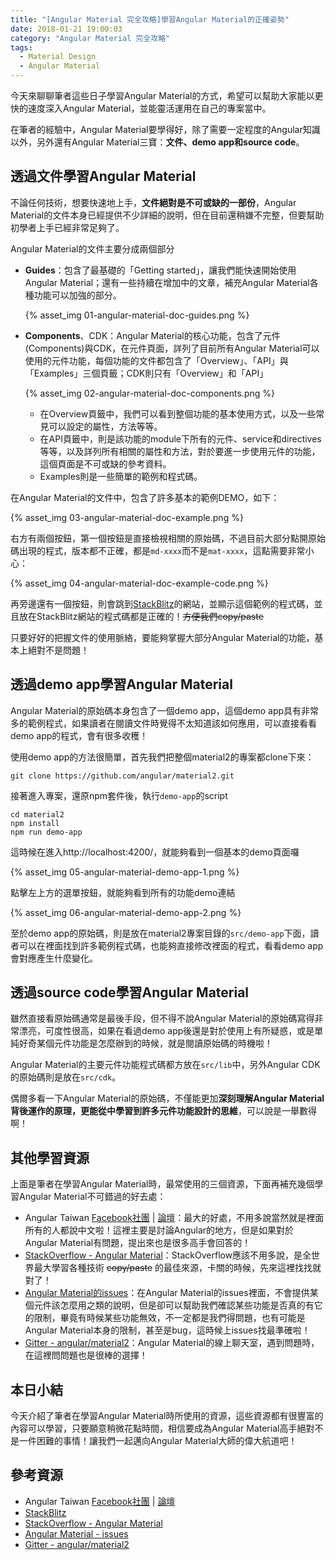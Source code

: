 ```yaml
---
title: "[Angular Material 完全攻略]學習Angular Material的正確姿勢"
date: 2018-01-21 19:00:03
category: "Angular Material 完全攻略"
tags:
  - Material Design
  - Angular Material
---
```


今天來聊聊筆者這些日子學習Angular Material的方式，希望可以幫助大家能以更快的速度深入Angular Material，並能靈活運用在自己的專案當中。

在筆者的經驗中，Angular Material要學得好，除了需要一定程度的Angular知識以外，另外還有Angular Material三寶：**文件、demo app和source code**。

<!-- more -->

## 透過文件學習Angular Material

不論任何技術，想要快速地上手，**文件絕對是不可或缺的一部份**，Angular Material的文件本身已經提供不少詳細的說明，但在目前還稍嫌不完整，但要幫助初學者上手已經非常足夠了。

Angular Material的文件主要分成兩個部分

-   **Guides**：包含了最基礎的「Getting started」，讓我們能快速開始使用Angular Material；還有一些持續在增加中的文章，補充Angular Material各種功能可以加強的部分。

    {% asset_img 01-angular-material-doc-guides.png %}

-   **Components**、CDK：Angular Material的核心功能，包含了元件(Components)與CDK，在元件頁面，詳列了目前所有Angular Material可以使用的元件功能，每個功能的文件都包含了「Overview」、「API」與「Examples」三個頁籤；CDK則只有「Overview」和「API」

    {% asset_img 02-angular-material-doc-components.png %}

    -   在Overview頁籤中，我們可以看到整個功能的基本使用方式，以及一些常見可以設定的屬性，方法等等。
    -   在API頁籤中，則是該功能的module下所有的元件、service和directives等等，以及詳列所有相關的屬性和方法，對於要進一步使用元件的功能，這個頁面是不可或缺的參考資料。
    -   Examples則是一些簡單的範例和程式碼。

在Angular Material的文件中，包含了許多基本的範例DEMO，如下：

{% asset_img 03-angular-material-doc-example.png %}

右方有兩個按鈕，第一個按鈕是直接檢視相關的原始碼，不過目前大部分點開原始碼出現的程式，版本都不正確，都是`md-xxxx`而不是`mat-xxxx`，這點需要非常小心：

{% asset_img 04-angular-material-doc-example-code.png %}

再旁邊還有一個按鈕，則會跳到[StackBlitz](https://stackblitz.com/)的網站，並顯示這個範例的程式碼，並且放在StackBlitz網站的程式碼都是正確的！~~方便我們copy/paste~~

只要好好的把握文件的使用脈絡，要能夠掌握大部分Angular Material的功能，基本上絕對不是問題！

## 透過demo app學習Angular Material

Angular Material的原始碼本身包含了一個demo app，這個demo app具有非常多的範例程式，如果讀者在閱讀文件時覺得不太知道該如何應用，可以直接看看demo app的程式，會有很多收穫！

使用demo app的方法很簡單，首先我們把整個material2的專案都clone下來：

```shell
git clone https://github.com/angular/material2.git
```

接著進入專案，還原npm套件後，執行`demo-app`的script

```shell
cd material2
npm install
npm run demo-app
```

這時候在進入http://localhost:4200/，就能夠看到一個基本的demo頁面囉

{% asset_img 05-angular-material-demo-app-1.png %}

點擊左上方的選單按鈕，就能夠看到所有的功能demo連結

{% asset_img 06-angular-material-demo-app-2.png %}

至於demo app的原始碼，則是放在material2專案目錄的`src/demo-app`下面，讀者可以在裡面找到許多範例程式碼，也能夠直接修改裡面的程式，看看demo app會對應產生什麼變化。

## 透過source code學習Angular Material

雖然直接看原始碼通常是最後手段，但不得不說Angular Material的原始碼寫得非常漂亮，可度性很高，如果在看過demo app後還是對於使用上有所疑惑，或是單純好奇某個元件功能是怎麼辦到的時候，就是閱讀原始碼的時機啦！

Angular Material的主要元件功能程式碼都方放在`src/lib`中，另外Angular CDK的原始碼則是放在`src/cdk`。

偶爾多看一下Angular Material的原始碼，不僅能更加**深刻理解Angular Material背後運作的原理，更能從中學習到許多元件功能設計的思維**，可以說是一舉數得啊！

## 其他學習資源

上面是筆者在學習Angular Material時，最常使用的三個資源，下面再補充幾個學習Angular Material不可錯過的好去處：

-   Angular Taiwan [Facebook社團](https://www.facebook.com/groups/augularjs.tw/)  | [論壇](https://forum.angular.tw/)：最大的好處，不用多說當然就是裡面所有的人都說中文啦！這裡主要是討論Angular的地方，但是如果對於Angular Material有問題，提出來也是很多高手會回答的！
-   [StackOverflow - Angular Material](https://stackoverflow.com/questions/tagged/angular-material)：StackOverflow應該不用多說，是全世界最大學習各種技術 ~~copy/paste~~ 的最佳來源，卡關的時候，先來這裡找找就對了！
-   [Angular Material的issues](https://github.com/angular/material2/issues)：在Angular Material的issues裡面，不會提供某個元件該怎麼用之類的說明，但是卻可以幫助我們確認某些功能是否真的有它的限制，畢竟有時候某些功能無效，不一定都是我們得問題，也有可能是Angular Material本身的限制，甚至是bug，這時候上issues找最準確啦！
-   [Gitter - angular/material2](https://gitter.im/angular/material2)：Angular Material的線上聊天室，遇到問題時，在這裡問問題也是很棒的選擇！

## 本日小結

今天介紹了筆者在學習Angular Material時所使用的資源，這些資源都有很豐富的內容可以學習，只要願意稍微花點時間，相信要成為Angular Material高手絕對不是一件困難的事情！讓我們一起邁向Angular Material大師的偉大航道吧！

## 參考資源

-   Angular Taiwan  [Facebook社團](https://www.facebook.com/groups/augularjs.tw/) | [論壇](https://forum.angular.tw/)
-   [StackBlitz](https://stackblitz.com/)
-   [StackOverflow - Angular Material](https://stackoverflow.com/questions/tagged/angular-material)
-   [Angular Material - issues](https://github.com/angular/material2/issues)
-   [Gitter - angular/material2](https://gitter.im/angular/material2)
